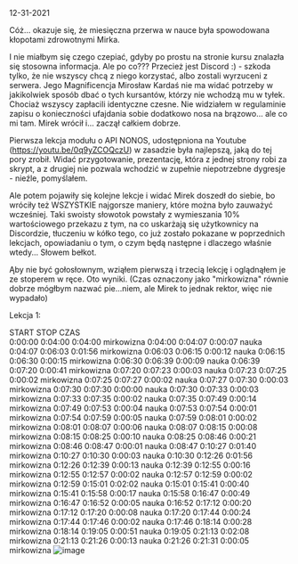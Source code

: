 12-31-2021

Cóż... okazuje się, że miesięczna przerwa w nauce była spowodowana kłopotami zdrowotnymi Mirka.

I nie miałbym się czego czepiać, gdyby po prostu na stronie kursu znalazła się stosowna informacja. Ale po co??? Przecież jest Discord :) - szkoda tylko, że nie wszyscy chcą z niego korzystać, albo zostali wyrzuceni z serwera. Jego Magnificencja Mirosław Kardaś nie ma widać potrzeby w jakikolwiek sposób dbać o tych kursantów, którzy nie wchodzą mu w tyłek. Chociaż wszyscy zapłacili identyczne czesne. Nie widziałem w regulaminie zapisu o konieczności ufajdania sobie dodatkowo nosa na brązowo... ale co mi tam. Mirek wrócił i... zaczął całkiem dobrze.

Pierwsza lekcja modułu o API NONOS, udostępniona na Youtube (https://youtu.be/0q9yZCOQczU) w zasadzie była najlepszą, jaką do tej pory zrobił. Widać przygotowanie, prezentację, która z jednej strony robi za skrypt, a z drugiej nie pozwala wchodzić w zupełnie niepotrzebne dygresje - nieźle, pomyślałem. 

Ale potem pojawiły się kolejne lekcje i widać Mirek doszedł do siebie, bo wróciły też WSZYSTKIE najgorsze maniery, które można było zauważyć wcześniej. Taki swoisty słowotok powstały z wymieszania 10% wartościowego przekazu z tym, na co uskarżają się użytkownicy na Discordzie, tłuczeniu w kółko tego, co już zostało pokazane w poprzednich lekcjach, opowiadaniu o tym, o czym będą następne i dlaczego właśnie wtedy... Słowem bełkot.

Ąby nie być gołosłownym, wziąłem pierwszą i trzecią lekcję i oglądnąłem je ze stoperem w ręce. Oto wyniki. (Czas oznaczony jako "mirkowizna" równie dobrze mógłbym nazwać pie...niem, ale Mirek to jednak rektor, więc nie wypadało)

Lekcja 1:

START	  STOP	  CZAS	
0:00:00	0:04:00	0:04:00	mirkowizna
0:04:00	0:04:07	0:00:07	nauka
0:04:07	0:06:03	0:01:56	mirkowizna
0:06:03	0:06:15	0:00:12	nauka
0:06:15	0:06:30	0:00:15	mirkowizna
0:06:30	0:06:39	0:00:09	nauka
0:06:39	0:07:20	0:00:41	mirkowizna
0:07:20	0:07:23	0:00:03	nauka
0:07:23	0:07:25	0:00:02	mirkowizna
0:07:25	0:07:27	0:00:02	nauka
0:07:27	0:07:30	0:00:03	mirkowizna
0:07:30	0:07:30	0:00:00	nauka
0:07:30	0:07:33	0:00:03	mirkowizna
0:07:33	0:07:35	0:00:02	nauka
0:07:35	0:07:49	0:00:14	mirkowizna
0:07:49	0:07:53	0:00:04	nauka
0:07:53	0:07:54	0:00:01	mirkowizna
0:07:54	0:07:59	0:00:05	nauka
0:07:59	0:08:01	0:00:02	mirkowizna
0:08:01	0:08:07	0:00:06	nauka
0:08:07	0:08:15	0:00:08	mirkowizna
0:08:15	0:08:25	0:00:10	nauka
0:08:25	0:08:46	0:00:21	mirkowizna
0:08:46	0:08:47	0:00:01	nauka
0:08:47	0:10:27	0:01:40	mirkowizna
0:10:27	0:10:30	0:00:03	nauka
0:10:30	0:12:26	0:01:56	mirkowizna
0:12:26	0:12:39	0:00:13	nauka
0:12:39	0:12:55	0:00:16	mirkowizna
0:12:55	0:12:57	0:00:02	nauka
0:12:57	0:12:59	0:00:02	mirkowizna
0:12:59	0:15:01	0:02:02	nauka
0:15:01	0:15:41	0:00:40	mirkowizna
0:15:41	0:15:58	0:00:17	nauka
0:15:58	0:16:47	0:00:49	mirkowizna
0:16:47	0:16:52	0:00:05	nauka
0:16:52	0:17:12	0:00:20	mirkowizna
0:17:12	0:17:20	0:00:08	nauka
0:17:20	0:17:44	0:00:24	mirkowizna
0:17:44	0:17:46	0:00:02	nauka
0:17:46	0:18:14	0:00:28	mirkowizna
0:18:14	0:19:05	0:00:51	nauka
0:19:05	0:21:13	0:02:08	mirkowizna
0:21:13	0:21:26	0:00:13	nauka
0:21:26	0:21:31	0:00:05	mirkowizna
![image](https://user-images.githubusercontent.com/96142599/147828717-0af8a440-96aa-45df-98c6-3af7917f7c1b.png)
